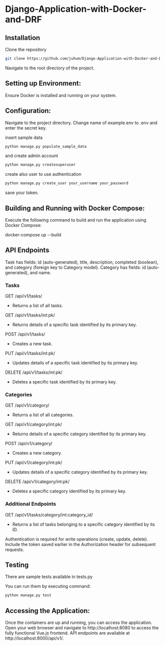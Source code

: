 # Django-Application-with-Docker-and-DRF

## Installation

Clone the repository 
```bash
git clone https://github.com/juhum/Django-Application-with-Docker-and-DRF.git
```

Navigate to the root directory of the project.
## Setting up Environment:

Ensure Docker is installed and running on your system.

## Configuration:

Navigate to the project directory.
Change name of example.env to .env and enter the secret key.

insert sample data 
```bash
python manage.py populate_sample_data
```
and create admin account
```bash
python manage.py createsuperuser
```
create also user to use authentication
```bash
python manage.py create_user your_username your_password
```
save your token.

## Building and Running with Docker Compose:

Execute the following command to build and run the application using Docker Compose:

docker-compose up --build

## API Endpoints

Task has fields: id (auto-generated), title, description, completed (boolean), and category (foreign key to Category model).
Category has fields: id (auto-generated), and name.

### Tasks
GET /api/v1/tasks/
 - Returns a list of all tasks.

GET /api/v1/tasks/int:pk/
 - Returns details of a specific task identified by its primary key.

POST /api/v1/tasks/
 - Creates a new task.

PUT /api/v1/tasks/int:pk/
 - Updates details of a specific task identified by its primary key.

DELETE /api/v1/tasks/int:pk/
 - Deletes a specific task identified by its primary key.

### Categories
GET /api/v1/category/
 - Returns a list of all categories.

GET /api/v1/category/int:pk/
 - Returns details of a specific category identified by its primary key.

POST /api/v1/category/
 - Creates a new category.

PUT /api/v1/category/int:pk/
 - Updates details of a specific category identified by its primary key.

DELETE /api/v1/category/int:pk/
 - Deletes a specific category identified by its primary key.

### Additional Endpoints
GET /api/v1/tasks/category/int:category_id/
 - Returns a list of tasks belonging to a specific category identified by its ID.

Authentication is required for write operations (create, update, delete).
Include the token saved earlier in the Authorization header for subsequent requests.

## Testing
There are sample tests available in tests.py

You can run them by executing command:
```bash
python manage.py test 
```

## Accessing the Application:

Once the containers are up and running, you can access the application. 
Open your web browser and navigate to http://localhost:8080 to access the fully functional Vue.js frontend.
API endpoints are available at http://localhost:8000/api/v1/.